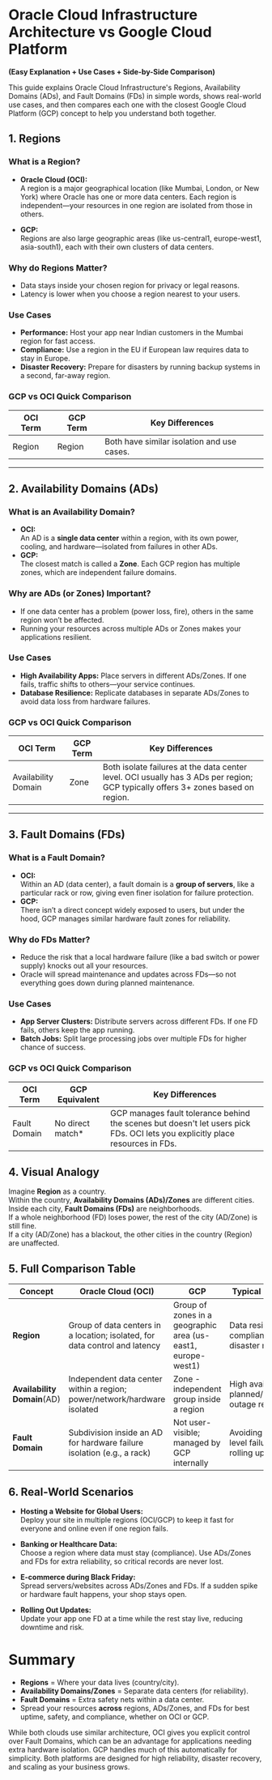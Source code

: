 # Oracle Cloud Infrastructure Architecture vs Google Cloud Platform  
**(Easy Explanation + Use Cases + Side-by-Side Comparison)**

This guide explains Oracle Cloud Infrastructure's Regions, Availability Domains (ADs), and Fault Domains (FDs) in simple words, shows real-world use cases, and then compares each one with the closest Google Cloud Platform (GCP) concept to help you understand both together.

## 1. Regions

### What is a Region?
- **Oracle Cloud (OCI):**  
  A region is a major geographical location (like Mumbai, London, or New York) where Oracle has one or more data centers. Each region is independent—your resources in one region are isolated from those in others.

- **GCP:**  
  Regions are also large geographic areas (like us-central1, europe-west1, asia-south1), each with their own clusters of data centers.

### Why do Regions Matter?
- Data stays inside your chosen region for privacy or legal reasons.
- Latency is lower when you choose a region nearest to your users.

### Use Cases
- **Performance:** Host your app near Indian customers in the Mumbai region for fast access.
- **Compliance:** Use a region in the EU if European law requires data to stay in Europe.
- **Disaster Recovery:** Prepare for disasters by running backup systems in a second, far-away region.

### GCP vs OCI Quick Comparison
| OCI Term | GCP Term   | Key Differences                          |
|----------|------------|------------------------------------------|
| Region   | Region     | Both have similar isolation and use cases.|
---

## 2. Availability Domains (ADs)

### What is an Availability Domain?
- **OCI:**  
  An AD is a **single data center** within a region, with its own power, cooling, and hardware—isolated from failures in other ADs.
- **GCP:**  
  The closest match is called a **Zone**. Each GCP region has multiple zones, which are independent failure domains.

### Why are ADs (or Zones) Important?
- If one data center has a problem (power loss, fire), others in the same region won’t be affected.
- Running your resources across multiple ADs or Zones makes your applications resilient.

### Use Cases
- **High Availability Apps:** Place servers in different ADs/Zones. If one fails, traffic shifts to others—your service continues.
- **Database Resilience:** Replicate databases in separate ADs/Zones to avoid data loss from hardware failures.

### GCP vs OCI Quick Comparison
| OCI Term              | GCP Term           | Key Differences                          |
|-----------------------|--------------------|------------------------------------------|
| Availability Domain   | Zone               | Both isolate failures at the data center level. OCI usually has 3 ADs per region; GCP typically offers 3+ zones based on region. |
---

## 3. Fault Domains (FDs)

### What is a Fault Domain?
- **OCI:**  
  Within an AD (data center), a fault domain is a **group of servers**, like a particular rack or row, giving even finer isolation for failure protection.
- **GCP:**  
  There isn’t a direct concept widely exposed to users, but under the hood, GCP manages similar hardware fault zones for reliability.

### Why do FDs Matter?
- Reduce the risk that a local hardware failure (like a bad switch or power supply) knocks out all your resources.
- Oracle will spread maintenance and updates across FDs—so not everything goes down during planned maintenance.

### Use Cases
- **App Server Clusters:** Distribute servers across different FDs. If one FD fails, others keep the app running.
- **Batch Jobs:** Split large processing jobs over multiple FDs for higher chance of success.

### GCP vs OCI Quick Comparison
| OCI Term   | GCP Equivalent     | Key Differences                         |
|------------|-------------------|-----------------------------------------|
| Fault Domain | No direct match* | GCP manages fault tolerance behind the scenes but doesn't let users pick FDs. OCI lets you explicitly place resources in FDs.|

## 4. Visual Analogy

Imagine **Region** as a country.  
Within the country, **Availability Domains (ADs)/Zones** are different cities.  
Inside each city, **Fault Domains (FDs)** are neighborhoods.  
If a whole neighborhood (FD) loses power, the rest of the city (AD/Zone) is still fine.  
If a city (AD/Zone) has a blackout, the other cities in the country (Region) are unaffected.

## 5. Full Comparison Table

| Concept             | Oracle Cloud (OCI)                                                                              | GCP                                                            | Typical Use Case                                     |
|---------------------|-------------------------------------------------------------------------------------------------|----------------------------------------------------------------|------------------------------------------------------|
| **Region**          | Group of data centers in a location; isolated, for data control and latency                      | Group of zones in a geographic area (us-east1, europe-west1)   | Data residency, compliance, disaster recovery        |
| **Availability Domain**(AD) | Independent data center within a region; power/network/hardware isolated            | Zone - independent group inside a region                       | High availability, planned/unplanned outage recovery |
| **Fault Domain**    | Subdivision inside an AD for hardware failure isolation (e.g., a rack)                           | Not user-visible; managed by GCP internally                    | Avoiding rack-level failures, rolling updates        |

## 6. Real-World Scenarios

- **Hosting a Website for Global Users:**  
  Deploy your site in multiple regions (OCI/GCP) to keep it fast for everyone and online even if one region fails.

- **Banking or Healthcare Data:**  
  Choose a region where data must stay (compliance). Use ADs/Zones and FDs for extra reliability, so critical records are never lost.

- **E-commerce during Black Friday:**  
  Spread servers/websites across ADs/Zones and FDs. If a sudden spike or hardware fault happens, your shop stays open.

- **Rolling Out Updates:**  
  Update your app one FD at a time while the rest stay live, reducing downtime and risk.

# Summary

- **Regions** = Where your data lives (country/city).
- **Availability Domains/Zones** = Separate data centers (for reliability).
- **Fault Domains** = Extra safety nets within a data center.
- Spread your resources **across** regions, ADs/Zones, and FDs for best uptime, safety, and compliance, whether on OCI or GCP.

While both clouds use similar architecture, OCI gives you explicit control over Fault Domains, which can be an advantage for applications needing extra hardware isolation. GCP handles much of this automatically for simplicity. Both platforms are designed for high reliability, disaster recovery, and scaling as your business grows.
